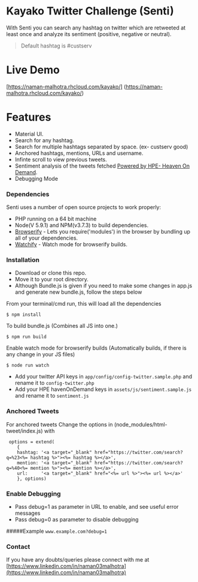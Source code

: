 # Kayako Twitter Challenge (Senti)

With Senti you can search any hashtag on twitter which are retweeted at least once and analyze its sentiment (positive, negative or neutral).

  > Default hashtag is #custserv

# Live Demo

  [https://naman-malhotra.rhcloud.com/kayako/] (https://naman-malhotra.rhcloud.com/kayako/)

# Features
- Material UI.
- Search for any hashtag.
- Search for multiple hashtags separated by space. (ex- custserv good)
- Anchored hashtags, mentions, URLs and username.
- Infinte scroll to view previous tweets.
- Sentiment analysis of the tweets fetched [Powered by HPE- Heaven On Demand](http://www.havenondemand.com/).
- Debugging Mode

### Dependencies

Senti uses a number of open source projects to work properly:
- PHP running on a 64 bit machine
- Node(V 5.9.1) and NPM(v3.7.3) to build dependencies.
- [Browserify](http://browserify.org/) - Lets you require('modules') in the browser by bundling up all of your dependencies.
- [Watchify](https://www.npmjs.com/package/watchify) - Watch mode for browserify builds.

### Installation

- Download or clone this repo.
- Move it to your root directory.
- Although Bundle.js is given if you need to make some changes in app.js and generate new bundle.js, follow the steps below

From your terminal/cmd run, this will load all the dependencies  
```
$ npm install
```
To build bundle.js (Combines all JS into one.)
```
$ npm run build
```
Enable watch mode for browserify builds (Automatically builds, if there is any change in your JS files)
```
$ node run watch
```
- Add your twitter API keys in  ``` app/config/config-twitter.sample.php ``` and rename it to ```config-twitter.php```
- Add your HPE havenOnDemand keys in ``` assets/js/sentiment.sample.js ``` and rename it to ```sentiment.js```



### Anchored Tweets

For anchored tweets Change the options in (node_modules/html-tweet/index.js) with
```
 options = extend(
    {
    hashtag: '<a target="_blank" href="https://twitter.com/search?q=%23<%= hashtag %>"><%= hashtag %></a>',
    mention: '<a target="_blank" href="https://twitter.com/search?q=%40<%= mention %>"><%= mention %></a>', 
    url:     '<a target="_blank" href="<%= url %>"><%= url %></a>'
    }, options)
```
### Enable Debugging
- Pass debug=1 as parameter in URL to enable, and see useful error messages
- Pass debug=0 as parameter to disable debugging

#####Example
``` www.example.com?debug=1 ```

### Contact
If you have any doubts/queries please connect with me at [https://www.linkedin.com/in/naman03malhotra](https://www.linkedin.com/in/naman03malhotra)
